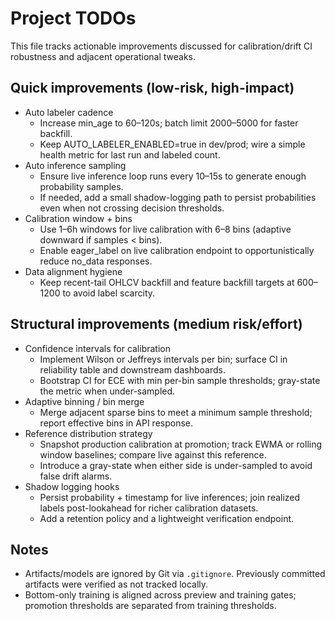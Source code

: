 # Project TODOs

This file tracks actionable improvements discussed for calibration/drift CI robustness and adjacent operational tweaks.

## Quick improvements (low-risk, high-impact)

- Auto labeler cadence
  - Increase min_age to 60–120s; batch limit 2000–5000 for faster backfill.
  - Keep AUTO_LABELER_ENABLED=true in dev/prod; wire a simple health metric for last run and labeled count.
- Auto inference sampling
  - Ensure live inference loop runs every 10–15s to generate enough probability samples.
  - If needed, add a small shadow-logging path to persist probabilities even when not crossing decision thresholds.
- Calibration window + bins
  - Use 1–6h windows for live calibration with 6–8 bins (adaptive downward if samples < bins).
  - Enable eager_label on live calibration endpoint to opportunistically reduce no_data responses.
- Data alignment hygiene
  - Keep recent-tail OHLCV backfill and feature backfill targets at 600–1200 to avoid label scarcity.

## Structural improvements (medium risk/effort)

- Confidence intervals for calibration
  - Implement Wilson or Jeffreys intervals per bin; surface CI in reliability table and downstream dashboards.
  - Bootstrap CI for ECE with min per-bin sample thresholds; gray-state the metric when under-sampled.
- Adaptive binning / bin merge
  - Merge adjacent sparse bins to meet a minimum sample threshold; report effective bins in API response.
- Reference distribution strategy
  - Snapshot production calibration at promotion; track EWMA or rolling window baselines; compare live against this reference.
  - Introduce a gray-state when either side is under-sampled to avoid false drift alarms.
- Shadow logging hooks
  - Persist probability + timestamp for live inferences; join realized labels post-lookahead for richer calibration datasets.
  - Add a retention policy and a lightweight verification endpoint.

## Notes

- Artifacts/models are ignored by Git via `.gitignore`. Previously committed artifacts were verified as not tracked locally.
- Bottom-only training is aligned across preview and training gates; promotion thresholds are separated from training thresholds.
